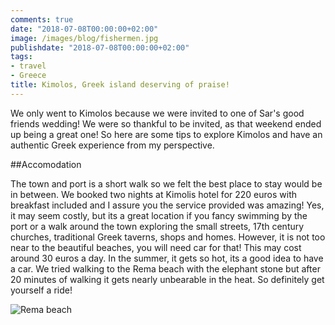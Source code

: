 ```yaml
---
comments: true
date: "2018-07-08T00:00:00+02:00"
image: /images/blog/fishermen.jpg
publishdate: "2018-07-08T00:00:00+02:00"
tags:
- travel
- Greece
title: Kimolos, Greek island deserving of praise!
---
```

We only went to Kimolos because we were invited to one of Sar's good friends wedding! We were so thankful to be invited, as that weekend ended up being a great one! So here are some tips to explore Kimolos and have an authentic Greek experience from my perspective. 

##Accomodation

The town and port is a short walk so we felt the best place to stay would be in between. We booked two nights at Kimolis hotel for 220 euros with breakfast included and I assure you the service provided was amazing! Yes, it may seem costly, but its a great location if you fancy swimming by the port or a walk around the town exploring the small streets, 17th century churches, traditional Greek taverns, shops and homes. However, it is not too near to the beautiful beaches, you will need car for that! This may cost around 30 euros a day. In the summer, it gets so hot, its a good idea to have a car. We tried walking to the Rema beach with the elephant stone but after 20 minutes of walking it gets nearly unbearable in the heat. So definitely get yourself a ride!

![Rema beach](/globefoodiebooktrotter/images/blog/elephant.jpg "Rema beach")